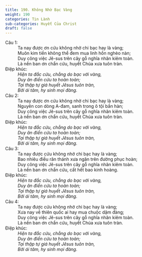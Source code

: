 ```yaml
---
title: 190. Không Nhờ Bạc Vàng
weight: 190
categories: Tin Lành
sub-categories: Huyết Của Christ
draft: false
---
```

<dl><dt>Câu 1:</dt><dd data-verse="1">Ta nay được ơn cứu không nhờ chi bạc hay là vàng; <br/>Muôn kim tiền không thể đem mua linh hồn nghèo nàn; <br/>Duy công việc Jê-sus trên cây gỗ nghĩa nhân kiêm toàn. <br/>Là nền ban ơn chẩn cứu, huyết Chúa xưa tuôn tràn. </dd><dt>Điệp khúc:</dt><dd data-chorus="1"><em>Hiện ta đắc cứu, chẳng do bạc với vàng, <br/>Duy ân điển cứu ta hoàn toàn; <br/>Tại thập tự giá huyết Jêsus tuôn tràn, <br/>Bởi ái tâm, hy sinh mọi đàng. </em></dd><dt>Câu 2:</dt><dd data-verse="2">Ta nay được ơn cứu không nhờ chi bạc hay là vàng; <br/>Nguyên con dòng A-đam, sanh trong ô tội bần hàn; <br/>Duy công việc Jê-sus trên cây gỗ nghĩa nhân kiêm toàn. <br/>Là nền ban ơn chẩn cứu, huyết Chúa xưa tuôn tràn. </dd><dt>Điệp khúc:</dt><dd data-chorus="1"><em>Hiện ta đắc cứu, chẳng do bạc với vàng, <br/>Duy ân điển cứu ta hoàn toàn; <br/>Tại thập tự giá huyết Jêsus tuôn tràn, <br/>Bởi ái tâm, hy sinh mọi đàng. </em></dd><dt>Câu 3:</dt><dd data-verse="3">Ta nay được cứu không nhờ chi bạc hay là vàng; <br/>Bao nhiêu điều răn thánh xưa ngăn trên đường phục hoàn; <br/>Duy công việc Jê-sus trên cây gỗ nghĩa nhân kiêm toàn. <br/>Là nền ban ơn chẩn cứu, cất hết bao kinh hoàng. </dd><dt>Điệp khúc:</dt><dd data-chorus="1"><em>Hiện ta đắc cứu, chẳng do bạc với vàng, <br/>Duy ân điển cứu ta hoàn toàn; <br/>Tại thập tự giá huyết Jêsus tuôn tràn, <br/>Bởi ái tâm, hy sinh mọi đàng. </em></dd><dt>Câu 4:</dt><dd data-verse="4">Ta nay được cứu không nhờ chi bạc hay là vàng; <br/>Xưa nay về thiên quốc ai hay mua chuộc dặm đàng; <br/>Duy công việc Jê-sus trên cây gỗ nghĩa nhân kiêm toàn. <br/>Là nền ban ơn chẩn cứu, huyết Chúa xưa tuôn tràn. </dd><dt>Điệp khúc:</dt><dd data-chorus="1"><em>Hiện ta đắc cứu, chẳng do bạc với vàng, <br/>Duy ân điển cứu ta hoàn toàn; <br/>Tại thập tự giá huyết Jêsus tuôn tràn, <br/>Bởi ái tâm, hy sinh mọi đàng. </em></dd></dl>